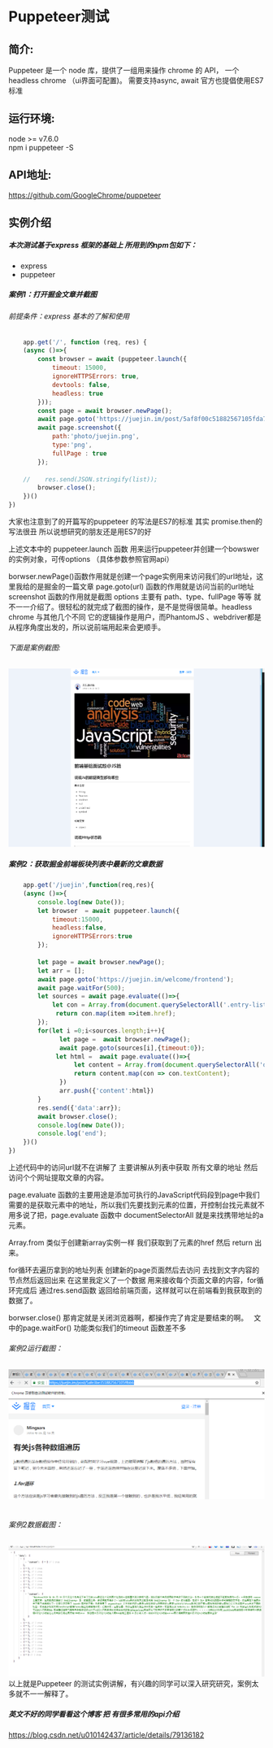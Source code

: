 # Puppeteer测试 
## 简介:  
Puppeteer 是一个 node 库，提供了一组用来操作 chrome 的 API， 一个 headless chrome （ui界面可配置)。 需要支持async, await 官方也提倡使用ES7标准  
## 运行环境:  
 node >= v7.6.0  
 npm i puppeteer -S  
## API地址:  
https://github.com/GoogleChrome/puppeteer  
## 实例介绍  
##### 本次测试基于express 框架的基础上 所用到的npm包如下：  
* express  
* puppeteer  
##### 案例1：打开掘金文章并截图   
###### 前提条件：express 基本的了解和使用  
```javascript  
    app.get('/', function (req, res) {
    (async ()=>{
        const browser = await (puppeteer.launch({
            timeout: 15000,
            ignoreHTTPSErrors: true,
            devtools: false,
            headless: true
        }));
        const page = await browser.newPage();
        await page.goto('https://juejin.im/post/5af8f00c51882567105fda7b');
        await page.screenshot({
            path:'photo/juejin.png',
            type:'png',
            fullPage : true
        });

    //    res.send(JSON.stringify(list));
        browser.close();
    })()
}) 
```  
大家也注意到了的开篇写的puppeteer 的写法是ES7的标准 其实 promise.then的写法很丑 所以说想研究的朋友还是用ES7的好  

上述文本中的 puppeteer.launch 函数 用来运行puppeteer并创建一个bowswer的实例对象，可传options （具体参数参照官网api）    

borwser.newPage()函数作用就是创建一个page实例用来访问我们的url地址，这里我给的是掘金的一篇文章 page.goto(url) 函数的作用就是访问当前的url地址  
screenshot 函数的作用就是截图 options 主要有 path、type、fullPage 等等 就不一一介绍了。很轻松的就完成了截图的操作，是不是觉得很简单。headless chrome 与其他几个不同 它的逻辑操作是用户，而PhantomJS 、webdriver都是从程序角度出发的，所以说前端用起来会更顺手。  
###### 下面是案例截图:  
![01](https://github.com/MarryYou/puppeteerTest/blob/master/01.png?raw=true)  
##### 案例2：获取掘金前端板块列表中最新的文章数据  
```javascript
    app.get('/juejin',function(req,res){
    (async ()=>{
        console.log(new Date());
        let browser  = await puppeteer.launch({
            timeout:15000,
            headless:false,
            ignoreHTTPSErrors:true
        });
    
        let page = await browser.newPage();
        let arr = [];
        await page.goto('https://juejin.im/welcome/frontend');
        await page.waitFor(500);
        let sources = await page.evaluate(()=>{
            let con = Array.from(document.querySelectorAll('.entry-list > li a.title'));
             return con.map(item =>item.href);
        });
        for(let i =0;i<sources.length;i++){
              let page =  await browser.newPage();
              await page.goto(sources[i],{timeout:0});
             let html =  await page.evaluate(()=>{
                  let content = Array.from(document.querySelectorAll('div.article-area'));
                  return content.map(con => con.textContent);
              })             
              arr.push({'content':html})
        }
        res.send({'data':arr});
        await browser.close();
        console.log(new Date());
        console.log('end');        
    })()
})
```  
上述代码中的访问url就不在讲解了 主要讲解从列表中获取 所有文章的地址 然后访问个个网址提取文章的内容。  

page.evaluate 函数的主要用途是添加可执行的JavaScript代码段到page中我们需要的是获取元素中的地址，所以我们先要找到元素的位置，开控制台找元素就不用多说了把，page.evaluate 函数中 documentSelectorAll 就是来找携带地址的a 元素。  

Array.from 类似于创建新array实例一样 我们获取到了元素的href 然后 return 出来。    

for循环去遍历拿到的地址列表 创建新的page页面然后去访问 去找到文字内容的节点然后返回出来 在这里我定义了一个数据 用来接收每个页面文章的内容，for循环完成后 通过res.send函数 返回给前端页面，这样就可以在前端看到我获取到的数据了。   

borwser.close() 那肯定就是关闭浏览器啊，都操作完了肯定是要结束的啊。  
文中的page.waitFor() 功能类似我们的timeout 函数差不多  
###### 案例2运行截图：  
![02](https://github.com/MarryYou/puppeteerTest/blob/master/02.png?raw=true)   
###### 案例2数据截图：  
![03](https://github.com/MarryYou/puppeteerTest/blob/master/03.png?raw=true)   
以上就是Puppeteer 的测试实例讲解，有兴趣的同学可以深入研究研究，案例太多就不一一解释了。  
##### 英文不好的同学看看这个博客 把 有很多常用的api介绍  
https://blog.csdn.net/u010142437/article/details/79136182 
